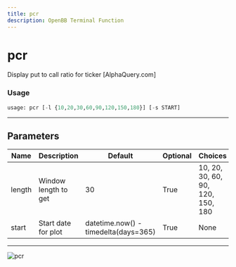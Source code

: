 ```yaml
---
title: pcr
description: OpenBB Terminal Function
---
```


# pcr

Display put to call ratio for ticker [AlphaQuery.com]
### Usage 
```python
usage: pcr [-l {10,20,30,60,90,120,150,180}] [-s START]
```
---
## Parameters
| Name | Description | Default | Optional | Choices |
| ---- | ----------- | ------- | -------- | ------- |
| length | Window length to get | 30 | True | 10, 20, 30, 60, 90, 120, 150, 180 |
| start | Start date for plot | datetime.now() - timedelta(days=365) | True | None |
---
![pcr](https://user-images.githubusercontent.com/46355364/154286299-19ea423d-28e7-48d7-a5f3-621f0428fd4a.png)

